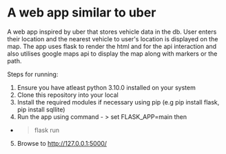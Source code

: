 # A web app similar to uber
A web app inspired by uber that stores vehicle data in the db. User enters their location and the nearest vehicle to user's location is displayed on the map. 
The app uses flask to render the html and for the api interaction and also utilises google maps api to display the map along with markers or the path. 

Steps for running:
1. Ensure you have atleast python 3.10.0 installed on your system
2. Clone this repository into your local
3. Install the required modules if necessary using pip (e.g pip install flask, pip install sqllite)
4. Run the app using command - > set FLASK_APP=main then
- > flask run
5. Browse to http://127.0.0.1:5000/ 
